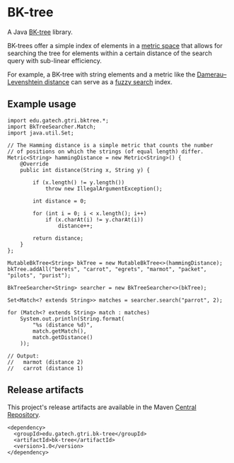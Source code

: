 BK-tree
=======

A Java [BK-tree](http://en.wikipedia.org/wiki/BK-tree) library.

BK-trees offer a simple index of elements in a [metric space](http://en.wikipedia.org/wiki/Metric_space) that allows for searching the tree for elements within a certain distance of the search query with sub-linear efficiency.

For example, a BK-tree with string elements and a metric like the [Damerau–Levenshtein distance](http://en.wikipedia.org/wiki/Damerau%E2%80%93Levenshtein_distance) can serve as a [fuzzy search](http://en.wikipedia.org/wiki/Approximate_string_matching) index.

## Example usage

```
import edu.gatech.gtri.bktree.*;
import BkTreeSearcher.Match;
import java.util.Set;
```

```
// The Hamming distance is a simple metric that counts the number
// of positions on which the strings (of equal length) differ.
Metric<String> hammingDistance = new Metric<String>() {
    @Override
    public int distance(String x, String y) {

        if (x.length() != y.length())
            throw new IllegalArgumentException();

        int distance = 0;

        for (int i = 0; i < x.length(); i++)
            if (x.charAt(i) != y.charAt(i))
                distance++;

        return distance;
    }
};

MutableBkTree<String> bkTree = new MutableBkTree<>(hammingDistance);
bkTree.addAll("berets", "carrot", "egrets", "marmot", "packet", "pilots", "purist");

BkTreeSearcher<String> searcher = new BkTreeSearcher<>(bkTree);

Set<Match<? extends String>> matches = searcher.search("parrot", 2);

for (Match<? extends String> match : matches)
    System.out.println(String.format(
        "%s (distance %d)",
        match.getMatch(),
        match.getDistance()
    ));

// Output:
//   marmot (distance 2)
//   carrot (distance 1)
```

## Release artifacts

This project's release artifacts are available in the Maven
[Central Repository](http://search.maven.org/#search%7Cga%7C1%7Cedu.gatech.gtri.bk-tree).

```
<dependency>
  <groupId>edu.gatech.gtri.bk-tree</groupId>
  <artifactId>bk-tree</artifactId>
  <version>1.0</version>
</dependency>
```

